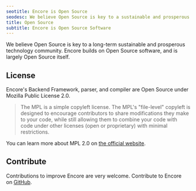 ```yaml
---
seotitle: Encore is Open Source
seodesc: We believe Open Source is key to a sustainable and prosperous technology community. Encore builds on Open Source software, and is itself Open Source.
title: Open Source
subtitle: Encore is Open Source Software
---
```


We believe Open Source is key to a long-term sustainable and prosperous technology community. Encore builds on Open Source software, and is largely Open Source itself.

## License

Encore's Backend Framework, parser, and compiler are Open Source under Mozilla Public License 2.0.

> The MPL is a simple copyleft license. The MPL's "file-level" copyleft is designed to encourage contributors to share modifications they make to your code, while still allowing them to combine your code with code under other licenses (open or proprietary) with minimal restrictions.

You can learn more about MPL 2.0 on [the official website](https://www.mozilla.org/en-US/MPL/2.0/FAQ/).

## Contribute

Contributions to improve Encore are very welcome. Contribute to Encore on [GitHub](https://github.com/encoredev/encore).
